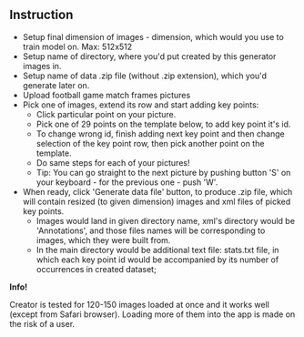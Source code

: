 ## Instruction
- Setup final dimension of images - dimension, which would you use to train model on. Max: 512x512
- Setup name of directory, where you'd put created by this generator images in.
- Setup name of data .zip file (without .zip extension), which you'd generate later on.
- Upload football game match frames pictures
- Pick one of images, extend its row and start adding key points:
  - Click particular point on your picture.
  - Pick one of 29 points on the template below, to add key point it's id.
  - To change wrong id, finish adding next key point and then change selection of the key point row, then pick another point on the template.
  - Do same steps for each of your pictures!
  - Tip: You can go straight to the next picture by pushing button 'S' on your keyboard - for the previous one - push 'W'.
- When ready, click 'Generate data file' button, to produce .zip file, which will contain resized (to given dimension) images and xml files of picked key points.
  - Images would land in given directory name, xml's directory would be 'Annotations', and those files names will be corresponding to images, which they were built from.
  - In the main directory would be additional text file: stats.txt file, in which each key point id would be accompanied by its number of occurrences in created dataset;

**Info!**

Creator is tested for 120-150 images loaded at once and it works well (except from Safari browser). Loading more of them into the app is made on the risk of a user.
